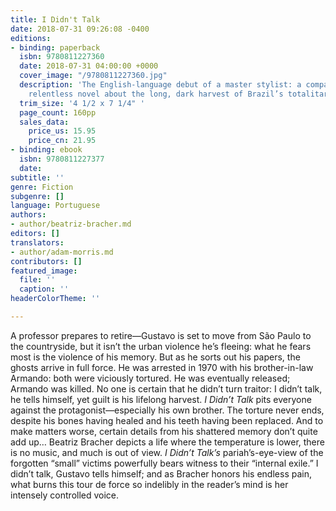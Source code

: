 ```yaml
---
title: I Didn't Talk
date: 2018-07-31 09:26:08 -0400
editions:
- binding: paperback
  isbn: 9780811227360
  date: 2018-07-31 04:00:00 +0000
  cover_image: "/9780811227360.jpg"
  description: 'The English-language debut of a master stylist: a compassionate but
    relentless novel about the long, dark harvest of Brazil’s totalitarian rule'
  trim_size: '4 1/2 x 7 1/4" '
  page_count: 160pp
  sales_data:
    price_us: 15.95
    price_cn: 21.95
- binding: ebook
  isbn: 9780811227377
  date: 
subtitle: ''
genre: Fiction
subgenre: []
language: Portuguese
authors:
- author/beatriz-bracher.md
editors: []
translators:
- author/adam-morris.md
contributors: []
featured_image:
  file: ''
  caption: ''
headerColorTheme: ''

---
```

A professor prepares to retire—Gustavo is set to move from São Paulo to the countryside, but it isn’t the urban violence he’s fleeing: what he fears most is the violence of his memory. But as he sorts out his papers, the ghosts arrive in full force. He was arrested in 1970 with his brother-in-law Armando: both were viciously tortured. He was eventually released; Armando was killed. No one is certain that he didn’t turn traitor: I didn’t talk, he tells himself, yet guilt is his lifelong harvest. _I Didn’t Talk_ pits everyone against the protagonist—especially his own brother. The torture never ends, despite his bones having healed and his teeth having been replaced. And to make matters worse, certain details from his shattered memory don’t quite add up… Beatriz Bracher depicts a life where the temperature is lower, there is no music, and much is out of view. _I Didn’t Talk’s_ pariah’s-eye-view of the forgotten “small” victims powerfully bears witness to their “internal exile.” I didn’t talk, Gustavo tells himself; and as Bracher honors his endless pain, what burns this tour de force so indelibly in the reader’s mind is her intensely controlled voice.